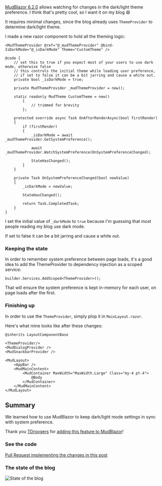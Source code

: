 ﻿[MudBlazor 6.2.0](https://github.com/MudBlazor/MudBlazor/releases/tag/v6.2.0) allows watching for changes in the dark/light theme preference. I think that's pretty cool, so I want it on my blog :smile:

It requires minimal changes, since the blog already uses `ThemeProvider` to determine dark/light theme. 

I made a new razor component to hold all the theming logic:

```cshtml
<MudThemeProvider @ref="@_mudThemeProvider" @bind-IsDarkMode="@_isDarkMode" Theme="CustomTheme" />

@code {
    // set this to true if you expect most of your users to use dark mode, otherwise false
    // this controls the initial theme while loading user preference, 
    // if set to false it can be a bit jarring and cause a white out.
    private bool _isDarkMode = true;

    private MudThemeProvider _mudThemeProvider = new();

    static readonly MudTheme CustomTheme = new()
        {
            // trimmed for brevity
        };

    protected override async Task OnAfterRenderAsync(bool firstRender)
    {
        if (firstRender)
        {
            _isDarkMode = await _mudThemeProvider.GetSystemPreference();

            await _mudThemeProvider.WatchSystemPreference(OnSystemPreferenceChanged);

            StateHasChanged();
        }
    }

    private Task OnSystemPreferenceChanged(bool newValue)
    {
        _isDarkMode = newValue;

        StateHasChanged();

        return Task.CompletedTask;
    }
}
```

I set the initial value of `_darkMode` to `true` because I'm guessing that most people reading my blog use dark mode.

If set to false it can be a bit jarring and cause a white out.

### Keeping the state

In order to remember system preference between page loads, it's a good idea to add the ThemeProvider to dependency injection as a scoped service:

`builder.Services.AddScoped<ThemeProvider>();`

That will ensure the system preference is kept in-memory for each user, on page loads after the first.

### Finishing up

In order to use the `ThemeProvider`, simply plop it in `MainLayout.razor`. 

Here's what mine looks like after these changes:

```cshtml
@inherits LayoutComponentBase

<ThemeProvider/>
<MudDialogProvider />
<MudSnackbarProvider />

<MudLayout>
    <AppBar />
    <MudMainContent>
        <MudContainer MaxWidth="MaxWidth.Large" Class="my-4 pt-4">
            @Body
        </MudContainer>
    </MudMainContent>
</MudLayout>
```

## Summary

We learned how to use MudBlazor to keep dark/light mode settings in sync with system preference. 

Thank you [TDroogers](https://github.com/TDroogers) for [adding this feature to MudBlazor](https://github.com/MudBlazor/MudBlazor/pull/6320)!

### See the code

[Pull Request implementing the changes in this post](https://github.com/NielsPilgaard/Pilgaard.Blog/pull/29)

### The state of the blog

![State of the blog](https://user-images.githubusercontent.com/21295394/224152139-cd53b1a6-a89f-4b85-b10a-4beae4b83a22.png)

